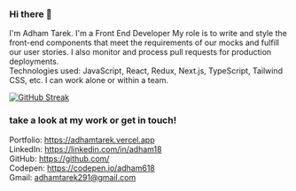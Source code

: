 
### Hi there 👋
I'm Adham Tarek. I'm a Front End Developer My role is to write and style the front-end components that meet the requirements of our mocks and fulfill our user stories. I also monitor and process pull requests for production deployments.<br>
Technologies used: JavaScript, React, Redux, Next.js, TypeScript, Tailwind CSS, etc. 
I can work alone or within a team.

[![GitHub Streak](http://github-readme-streak-stats.herokuapp.com?user=adham618&theme=holi-theme&date_format=M%20j%5B%2C%20Y%5D)](https://git.io/streak-stats)

### take a look at my work or get in touch!

Portfolio: https://adhamtarek.vercel.app<br>
LinkedIn: https://linkedin.com/in/adham18<br>
GitHub: https://github.com/<br>
Codepen: https://codepen.io/adham618<br>
Gmail: adhamtarek291@gmail.com<br>
